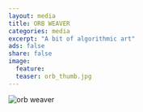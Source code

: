 ```yaml
---
layout: media
title: ORB WEAVER 
categories: media
excerpt: "A bit of algorithmic art"
ads: false
share: false
image:
  feature:
  teaser: orb_thumb.jpg 
---
```


![orb weaver](/images/orb_weaver.gif)





